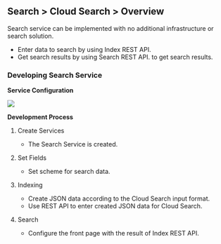 ## Search > Cloud Search > Overview

Search service can be implemented with no additional infrastructure or search solution.

- Enter data to search by using Index REST API.
- Get search results by using Search REST API. to get search results.

### Developing Search Service

**Service Configuration**

![](http://static.toastoven.net/prod_search/block_diagrm-20200113.png?)

**Development Process**

1. Create Services

    - The Search Service is created.

2. Set Fields

    - Set scheme for search data.

3. Indexing

    - Create JSON data according to the Cloud Search input format.
    - Use REST API to enter created JSON data for Cloud Search.

4. Search

    - Configure the front page with the result of Index REST API.
